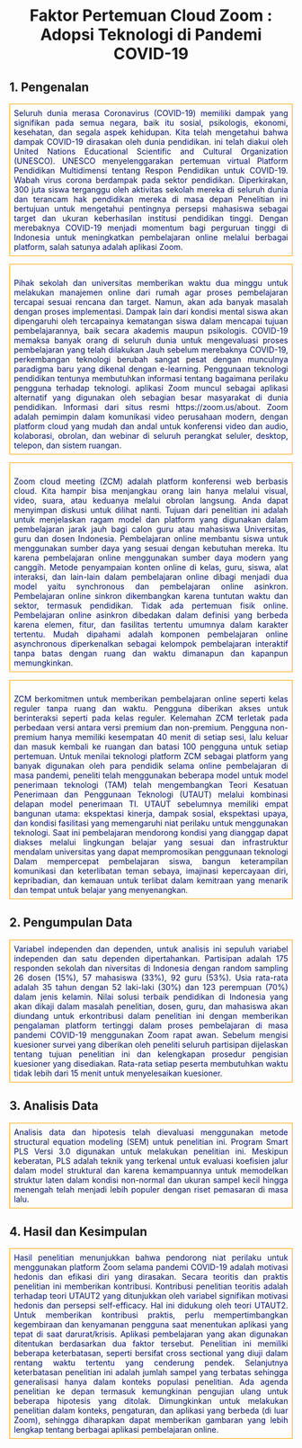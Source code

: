 <!DOCTYPE html>
<html>
<head>
<title>Belajar Style Sheet Pada CSS</title>
<style type="text/css">
 p{
     padding: 7px;
     color: #051367;
     border: solid 1px orange;
   }
.left    { text-align: left;}
.right   { text-align: right;}
.center  { text-align: center;}
.justify { text-align: justify;}
figure{
  width: 80%; 
}

</style>
</head>
<body>



<h1 class ="center">
Faktor Pertemuan Cloud Zoom : <br> Adopsi Teknologi di Pandemi COVID-19 
<br>

</h1>



## 1. Pengenalan

<p class="justify">
Seluruh dunia merasa Coronavirus (COVID-19) memiliki dampak yang signifikan pada semua negara, baik itu sosial, psikologis, ekonomi, kesehatan, dan segala aspek kehidupan. Kita telah mengetahui bahwa dampak COVID-19 dirasakan oleh dunia pendidikan. ini telah diakui oleh United Nations Educational Scientific and Cultural Organization (UNESCO). UNESCO menyelenggarakan pertemuan virtual Platform Pendidikan Multidimensi tentang Respon Pendidikan untuk COVID-19. Wabah virus corona berdampak pada sektor pendidikan. Diperkirakan, 300 juta siswa terganggu oleh aktivitas sekolah mereka di seluruh dunia dan terancam hak pendidikan mereka di masa depan Penelitian ini bertujuan untuk mengetahui pentingnya persepsi mahasiswa sebagai target dan ukuran keberhasilan institusi pendidikan tinggi. Dengan merebaknya COVID-19 menjadi momentum bagi perguruan tinggi di Indonesia untuk meningkatkan pembelajaran online melalui berbagai platform, salah satunya adalah aplikasi Zoom.
</p>

<p class="justify">
<br>
Pihak sekolah dan universitas memberikan waktu dua minggu untuk melakukan manajemen online dari rumah agar proses pembelajaran tercapai sesuai rencana dan target. Namun, akan ada banyak masalah dengan proses implementasi. Dampak lain dari kondisi mental siswa akan dipengaruhi oleh tercapainya kematangan siswa dalam mencapai tujuan pembelajarannya, baik secara akademis maupun psikologis. COVID-19 memaksa banyak orang di seluruh dunia untuk mengevaluasi proses pembelajaran yang telah dilakukan Jauh sebelum merebaknya COVID-19, perkembangan teknologi berubah sangat pesat dengan munculnya paradigma baru yang dikenal dengan e-learning. Penggunaan teknologi pendidikan tentunya membutuhkan informasi tentang bagaimana perilaku pengguna terhadap teknologi. aplikasi Zoom muncul sebagai aplikasi alternatif yang digunakan oleh sebagian besar masyarakat di dunia pendidikan. Informasi dari situs resmi https://zoom.us/about. Zoom adalah pemimpin dalam komunikasi video perusahaan modern, dengan platform cloud yang mudah dan andal untuk konferensi video dan audio, kolaborasi, obrolan, dan webinar di seluruh perangkat seluler, desktop, telepon, dan sistem ruangan.
</p>

<p class="justify">
<br>
Zoom cloud meeting (ZCM) adalah platform konferensi web berbasis cloud. Kita hampir bisa menjangkau orang lain hanya melalui visual, video, suara, atau keduanya melalui obrolan langsung. Anda dapat menyimpan diskusi untuk dilihat nanti. Tujuan dari penelitian ini adalah untuk menjelaskan ragam model dan platform yang digunakan dalam pembelajaran jarak jauh bagi calon guru atau mahasiswa Universitas, guru dan dosen Indonesia. Pembelajaran online membantu siswa untuk menggunakan sumber daya yang sesuai dengan kebutuhan mereka. Itu karena pembelajaran online menggunakan sumber daya modern yang canggih. Metode penyampaian konten online di kelas, guru, siswa, alat interaksi, dan lain-lain dalam pembelajaran online dibagi menjadi dua model yaitu synchronous dan pembelajaran online asinkron. Pembelajaran online sinkron dikembangkan karena tuntutan waktu dan sektor, termasuk pendidikan. Tidak ada pertemuan fisik online. Pembelajaran online asinkron dibedakan  dalam definisi yang berbeda karena elemen, fitur, dan fasilitas tertentu umumnya dalam karakter tertentu. Mudah dipahami adalah komponen pembelajaran online asynchronous diperkenalkan sebagai kelompok pembelajaran interaktif tanpa batas dengan ruang dan waktu dimanapun dan kapanpun memungkinkan. 
</p>

<p class="justify">
<br>
ZCM berkomitmen untuk memberikan pembelajaran online seperti kelas reguler tanpa ruang dan waktu. Pengguna  diberikan akses untuk berinteraksi seperti pada kelas reguler. Kelemahan ZCM terletak pada perbedaan versi antara versi premium dan non-premium. Pengguna non-premium hanya memiliki kesempatan 40 menit di setiap sesi, lalu  keluar dan masuk kembali ke ruangan dan batasi 100 pengguna untuk setiap pertemuan. Untuk menilai teknologi platform ZCM sebagai platform yang banyak digunakan oleh para pendidik selama online pembelajaran di masa pandemi, peneliti telah menggunakan beberapa model untuk model penerimaan teknologi (TAM) telah mengembangkan Teori Kesatuan Penerimaan dan Penggunaan Teknologi (UTAUT) melalui kombinasi delapan model penerimaan TI. UTAUT sebelumnya memiliki empat bangunan utama: ekspektasi kinerja, dampak sosial, ekspektasi upaya, dan kondisi fasilitasi yang memengaruhi niat perilaku untuk menggunakan teknologi. Saat ini pembelajaran mendorong kondisi yang dianggap dapat diakses melalui lingkungan belajar yang sesuai dan infrastruktur mendalam universitas yang dapat mempromosikan penggunaan teknologi Dalam mempercepat pembelajaran siswa, bangun keterampilan komunikasi dan keterlibatan teman sebaya, imajinasi kepercayaan diri, kepribadian, dan kemauan untuk terlibat dalam kemitraan yang menarik dan tempat untuk belajar yang menyenangkan.
</p>



## 2. Pengumpulan Data

<p class="justify">
Variabel independen dan dependen, untuk analisis ini sepuluh variabel independen dan satu dependen dipertahankan. Partisipan adalah 175 responden sekolah dan niversitas di Indonesia dengan random sampling 26 dosen (15%), 57 mahasiswa (33%), 92 guru (53%). Usia rata-rata adalah 35 tahun dengan 52 laki-laki (30%) dan 123 perempuan (70%) dalam jenis kelamin. Nilai solusi terbaik pendidikan di Indonesia yang akan dikaji dalam masalah penelitian, dosen, guru, dan mahasiswa akan diundang untuk erkontribusi dalam penelitian ini dengan memberikan pengalaman platform tertinggi dalam proses pembelajaran di masa pandemi COVID-19 menggunakan Zoom rapat awan. Sebelum mengisi kuesioner survei yang diberikan oleh peneliti seluruh partisipan dijelaskan tentang tujuan penelitian ini dan kelengkapan prosedur pengisian kuesioner yang disediakan. Rata-rata setiap peserta membutuhkan waktu tidak lebih dari 15 menit untuk menyelesaikan kuesioner.</p>



## 3. Analisis Data

<p class="justify">
Analisis data dan hipotesis telah dievaluasi menggunakan metode structural equation modeling (SEM) untuk penelitian ini. Program Smart PLS Versi 3.0 digunakan untuk melakukan penelitian ini. Meskipun keberatan, PLS adalah teknik yang terkenal untuk evaluasi koefisien jalur dalam model struktural dan karena kemampuannya untuk memodelkan struktur laten dalam kondisi non-normal dan ukuran sampel kecil hingga menengah telah menjadi lebih populer dengan riset pemasaran di masa lalu. 
</p>



## 4. Hasil dan Kesimpulan

<p class="justify">
Hasil penelitian menunjukkan bahwa pendorong niat perilaku untuk menggunakan platform Zoom selama pandemi COVID-19 adalah motivasi hedonis dan efikasi diri yang dirasakan. Secara teoritis dan praktis penelitian ini memberikan kontribusi. Kontribusi penelitian teoritis adalah terhadap teori UTAUT2 yang ditunjukkan oleh variabel signifikan motivasi hedonis dan persepsi self-efficacy. Hal ini didukung oleh teori UTAUT2. Untuk memberikan kontribusi praktis, perlu mempertimbangkan kegembiraan dan kenyamanan pengguna saat menentukan aplikasi yang tepat di saat darurat/krisis. Aplikasi pembelajaran yang akan  digunakan ditentukan berdasarkan dua faktor tersebut. Penelitian ini memiliki beberapa keterbatasan, seperti bersifat cross sectional yang diuji dalam rentang waktu tertentu yang cenderung pendek. Selanjutnya keterbatasan penelitian ini adalah jumlah sampel yang terbatas sehingga generalisasi hanya dalam konteks populasi penelitian. Ada agenda penelitian ke depan termasuk kemungkinan pengujian ulang untuk beberapa hipotesis yang ditolak. Dimungkinkan untuk melakukan penelitian dalam konteks, pengaturan, dan aplikasi yang berbeda (di luar Zoom), sehingga diharapkan dapat memberikan gambaran yang lebih lengkap tentang berbagai aplikasi pembelajaran online.
</p>

</body>
</html>